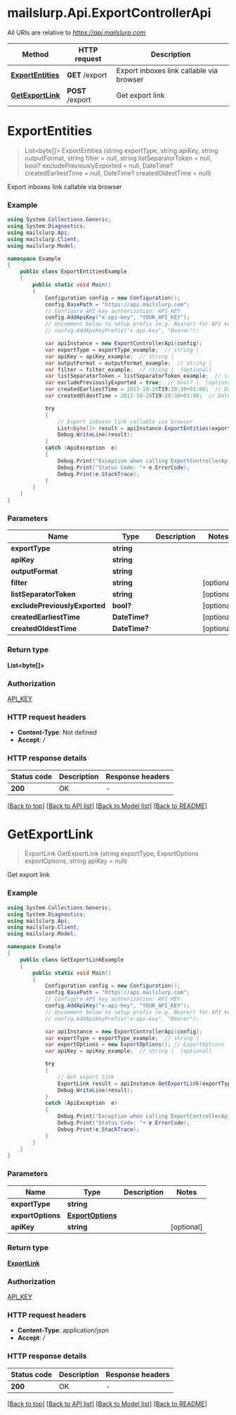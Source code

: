 # mailslurp.Api.ExportControllerApi

All URIs are relative to *https://api.mailslurp.com*

Method | HTTP request | Description
------------- | ------------- | -------------
[**ExportEntities**](ExportControllerApi#exportentities) | **GET** /export | Export inboxes link callable via browser
[**GetExportLink**](ExportControllerApi#getexportlink) | **POST** /export | Get export link


<a name="exportentities"></a>
# **ExportEntities**
> List&lt;byte[]&gt; ExportEntities (string exportType, string apiKey, string outputFormat, string filter = null, string listSeparatorToken = null, bool? excludePreviouslyExported = null, DateTime? createdEarliestTime = null, DateTime? createdOldestTime = null)

Export inboxes link callable via browser

### Example
```csharp
using System.Collections.Generic;
using System.Diagnostics;
using mailslurp.Api;
using mailslurp.Client;
using mailslurp.Model;

namespace Example
{
    public class ExportEntitiesExample
    {
        public static void Main()
        {
            Configuration config = new Configuration();
            config.BasePath = "https://api.mailslurp.com";
            // Configure API key authorization: API_KEY
            config.AddApiKey("x-api-key", "YOUR_API_KEY");
            // Uncomment below to setup prefix (e.g. Bearer) for API key, if needed
            // config.AddApiKeyPrefix("x-api-key", "Bearer");

            var apiInstance = new ExportControllerApi(config);
            var exportType = exportType_example;  // string | 
            var apiKey = apiKey_example;  // string | 
            var outputFormat = outputFormat_example;  // string | 
            var filter = filter_example;  // string |  (optional) 
            var listSeparatorToken = listSeparatorToken_example;  // string |  (optional) 
            var excludePreviouslyExported = true;  // bool? |  (optional) 
            var createdEarliestTime = 2013-10-20T19:20:30+01:00;  // DateTime? |  (optional) 
            var createdOldestTime = 2013-10-20T19:20:30+01:00;  // DateTime? |  (optional) 

            try
            {
                // Export inboxes link callable via browser
                List<byte[]> result = apiInstance.ExportEntities(exportType, apiKey, outputFormat, filter, listSeparatorToken, excludePreviouslyExported, createdEarliestTime, createdOldestTime);
                Debug.WriteLine(result);
            }
            catch (ApiException  e)
            {
                Debug.Print("Exception when calling ExportControllerApi.ExportEntities: " + e.Message );
                Debug.Print("Status Code: "+ e.ErrorCode);
                Debug.Print(e.StackTrace);
            }
        }
    }
}
```

### Parameters

Name | Type | Description  | Notes
------------- | ------------- | ------------- | -------------
 **exportType** | **string**|  | 
 **apiKey** | **string**|  | 
 **outputFormat** | **string**|  | 
 **filter** | **string**|  | [optional] 
 **listSeparatorToken** | **string**|  | [optional] 
 **excludePreviouslyExported** | **bool?**|  | [optional] 
 **createdEarliestTime** | **DateTime?**|  | [optional] 
 **createdOldestTime** | **DateTime?**|  | [optional] 

### Return type

**List<byte[]>**

### Authorization

[API_KEY](../README#API_KEY)

### HTTP request headers

 - **Content-Type**: Not defined
 - **Accept**: */*

### HTTP response details
| Status code | Description | Response headers |
|-------------|-------------|------------------|
| **200** | OK |  -  |

[[Back to top]](#) [[Back to API list]](../README#documentation-for-api-endpoints) [[Back to Model list]](../README#documentation-for-models) [[Back to README]](../README)

<a name="getexportlink"></a>
# **GetExportLink**
> ExportLink GetExportLink (string exportType, ExportOptions exportOptions, string apiKey = null)

Get export link

### Example
```csharp
using System.Collections.Generic;
using System.Diagnostics;
using mailslurp.Api;
using mailslurp.Client;
using mailslurp.Model;

namespace Example
{
    public class GetExportLinkExample
    {
        public static void Main()
        {
            Configuration config = new Configuration();
            config.BasePath = "https://api.mailslurp.com";
            // Configure API key authorization: API_KEY
            config.AddApiKey("x-api-key", "YOUR_API_KEY");
            // Uncomment below to setup prefix (e.g. Bearer) for API key, if needed
            // config.AddApiKeyPrefix("x-api-key", "Bearer");

            var apiInstance = new ExportControllerApi(config);
            var exportType = exportType_example;  // string | 
            var exportOptions = new ExportOptions(); // ExportOptions | 
            var apiKey = apiKey_example;  // string |  (optional) 

            try
            {
                // Get export link
                ExportLink result = apiInstance.GetExportLink(exportType, exportOptions, apiKey);
                Debug.WriteLine(result);
            }
            catch (ApiException  e)
            {
                Debug.Print("Exception when calling ExportControllerApi.GetExportLink: " + e.Message );
                Debug.Print("Status Code: "+ e.ErrorCode);
                Debug.Print(e.StackTrace);
            }
        }
    }
}
```

### Parameters

Name | Type | Description  | Notes
------------- | ------------- | ------------- | -------------
 **exportType** | **string**|  | 
 **exportOptions** | [**ExportOptions**](ExportOptions)|  | 
 **apiKey** | **string**|  | [optional] 

### Return type

[**ExportLink**](ExportLink)

### Authorization

[API_KEY](../README#API_KEY)

### HTTP request headers

 - **Content-Type**: application/json
 - **Accept**: */*

### HTTP response details
| Status code | Description | Response headers |
|-------------|-------------|------------------|
| **200** | OK |  -  |

[[Back to top]](#) [[Back to API list]](../README#documentation-for-api-endpoints) [[Back to Model list]](../README#documentation-for-models) [[Back to README]](../README)

